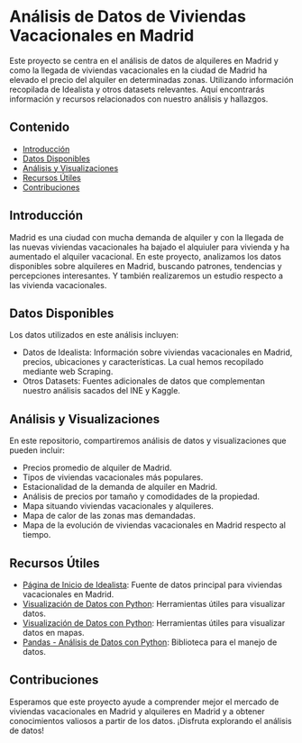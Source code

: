 # Análisis de Datos de Viviendas Vacacionales en Madrid

Este proyecto se centra en el análisis de datos de alquileres en Madrid y como la llegada de viviendas vacacionales en la ciudad de Madrid ha elevado el precio del alquiler en determinadas zonas. Utilizando información recopilada de Idealista y otros datasets relevantes. Aquí encontrarás información y recursos relacionados con nuestro análisis y hallazgos.

## Contenido

- [Introducción](#introducción)
- [Datos Disponibles](#datos-disponibles)
- [Análisis y Visualizaciones](#análisis-y-visualizaciones)
- [Recursos Útiles](#recursos-útiles)
- [Contribuciones](#contribuciones)

## Introducción

Madrid es una ciudad con mucha demanda de alquiler y con la llegada de las nuevas viviendas vacacionales ha bajado el alquiuler para vivienda y ha aumentado el alquiler vacacional. En este proyecto, analizamos los datos disponibles sobre alquileres en Madrid, buscando patrones, tendencias y percepciones interesantes. Y también realizaremos un estudio respecto a las vivienda vacacionales.

## Datos Disponibles

Los datos utilizados en este análisis incluyen:

- Datos de Idealista: Información sobre viviendas vacacionales en Madrid, precios, ubicaciones y características. La cual hemos recopilado mediante web Scraping.
- Otros Datasets: Fuentes adicionales de datos que complementan nuestro análisis sacados del INE y Kaggle.

## Análisis y Visualizaciones

En este repositorio, compartiremos análisis de datos y visualizaciones que pueden incluir:

- Precios promedio de alquiler de Madrid.
- Tipos de viviendas vacacionales más populares.
- Estacionalidad de la demanda de alquiler en Madrid.
- Análisis de precios por tamaño y comodidades de la propiedad.
- Mapa situando viviendas vacacionales y alquileres.
- Mapa de calor de las zonas mas demandadas.
- Mapa de la evolución de viviendas vacacionales en Madrid respecto al tiempo.

## Recursos Útiles

- [Página de Inicio de Idealista](https://www.idealista.com/): Fuente de datos principal para viviendas vacacionales en Madrid.
- [Visualización de Datos con Python](https://matplotlib.org/): Herramientas útiles para visualizar datos.
- [Visualización de Datos con Python](https://python-visualization.github.io/folium/latest/#): Herramientas útiles para visualizar datos en mapas.
- [Pandas - Análisis de Datos con Python](https://pandas.pydata.org/): Biblioteca para el manejo de datos.

## Contribuciones

Esperamos que este proyecto ayude a comprender mejor el mercado de viviendas vacacionales en Madrid y alquileres en Madrid y a obtener conocimientos valiosos a partir de los datos. ¡Disfruta explorando el análisis de datos!
